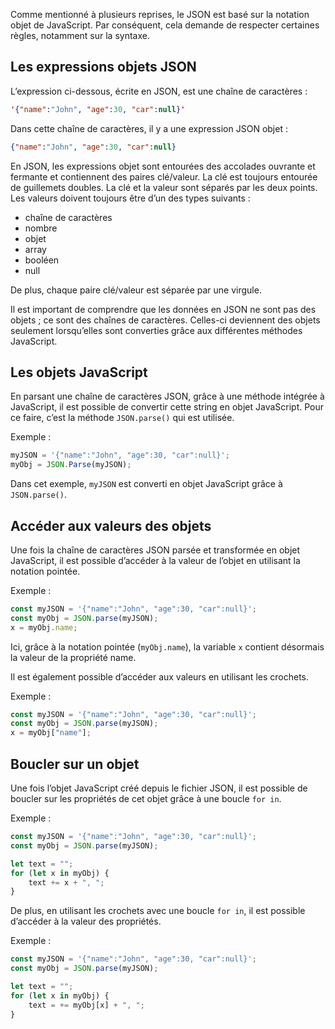 Comme mentionné à plusieurs reprises, le JSON est basé sur la notation objet de JavaScript. Par conséquent, cela demande de respecter certaines règles, notamment sur la syntaxe. 

## Les expressions objets JSON

L’expression ci-dessous, écrite en JSON, est une chaîne de caractères :

```json
'{"name":"John", "age":30, "car":null}'
```

Dans cette chaîne de caractères, il y a une expression JSON objet :

```json
{"name":"John", "age":30, "car":null}
```

En JSON, les expressions objet sont entourées des accolades ouvrante et fermante et contiennent des paires clé/valeur. La clé est toujours entourée de guillemets doubles. La clé et la valeur sont séparés par les deux points. Les valeurs doivent toujours être d’un des types suivants :

- chaîne de caractères
- nombre
- objet
- array
- booléen
- null

De plus, chaque paire clé/valeur est séparée par une virgule. 

Il est important de comprendre que les données en JSON ne sont pas des objets ; ce sont des chaînes de caractères. Celles-ci deviennent des objets seulement lorsqu’elles sont converties grâce aux différentes méthodes JavaScript.

## Les objets JavaScript

En parsant une chaîne de caractères JSON, grâce à une méthode intégrée à JavaScript, il est possible de convertir cette string en objet JavaScript. Pour ce faire, c’est la méthode ```JSON.parse()``` qui est utilisée.

Exemple :

```js
myJSON = '{"name":"John", "age":30, "car":null}';
myObj = JSON.Parse(myJSON);
```

Dans cet exemple, ```myJSON``` est converti en objet JavaScript grâce à ```JSON.parse()```.

## Accéder aux valeurs des objets

Une fois la chaîne de caractères JSON parsée et transformée en objet JavaScript, il est possible d’accéder à la valeur de l’objet en utilisant la notation pointée. 

Exemple :

```js
const myJSON = '{"name":"John", "age":30, "car":null}';
const myObj = JSON.parse(myJSON);
x = myObj.name;
```

Ici, grâce à la notation pointée (```myObj.name```), la variable ```x``` contient désormais la valeur de la propriété name.

Il est également possible d’accéder aux valeurs en utilisant les crochets. 

Exemple :

```js
const myJSON = '{"name":"John", "age":30, "car":null}';
const myObj = JSON.parse(myJSON);
x = myObj["name"];
```

## Boucler sur un objet

Une fois l’objet JavaScript créé depuis le fichier JSON, il est possible de boucler sur les propriétés de cet objet grâce à une boucle ```for in```.

Exemple :

```js
const myJSON = '{"name":"John", "age":30, "car":null}';
const myObj = JSON.parse(myJSON);

let text = "";
for (let x in myObj) {
    text += x + ", ";
}
```

De plus, en utilisant les crochets avec une boucle ```for in```, il est possible d’accéder à la valeur des propriétés.

Exemple :

```js
const myJSON = '{"name":"John", "age":30, "car":null}';
const myObj = JSON.parse(myJSON);

let text = "";
for (let x in myObj) {
    text = += myObj[x] + ", ";
}
```